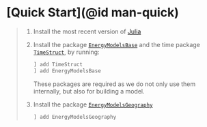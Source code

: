 # [Quick Start](@id man-quick)

> 1. Install the most recent version of [Julia](https://julialang.org/downloads/)
> 2. Install the package [`EnergyModelsBase`](https://energymodelsx.github.io/EnergyModelsBase.jl/) and the time package [`TimeStruct`](https://sintefore.github.io/TimeStruct.jl/), by running:
>
>    ```julia
>    ] add TimeStruct
>    ] add EnergyModelsBase
>    ```
>
>    These packages are required as we do not only use them internally, but also for building a model.
> 3. Install the package [`EnergyModelsGeography`](https://energymodelsx.github.io/EnergyModelsGeography.jl/)
>
>    ```julia
>    ] add EnergyModelsGeography
>    ```
